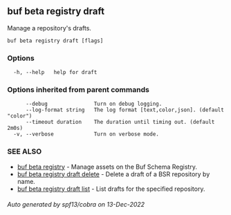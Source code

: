 ## buf beta registry draft

Manage a repository's drafts.

```
buf beta registry draft [flags]
```

### Options

```
  -h, --help   help for draft
```

### Options inherited from parent commands

```
      --debug               Turn on debug logging.
      --log-format string   The log format [text,color,json]. (default "color")
      --timeout duration    The duration until timing out. (default 2m0s)
  -v, --verbose             Turn on verbose mode.
```

### SEE ALSO

* [buf beta registry](buf_beta_registry.md)	 - Manage assets on the Buf Schema Registry.
* [buf beta registry draft delete](buf_beta_registry_draft_delete.md)	 - Delete a draft of a BSR repository by name.
* [buf beta registry draft list](buf_beta_registry_draft_list.md)	 - List drafts for the specified repository.

###### Auto generated by spf13/cobra on 13-Dec-2022
